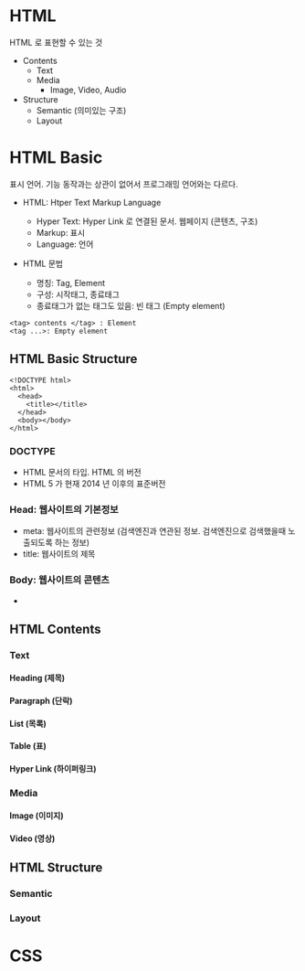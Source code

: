 # HTML

HTML 로 표현할 수 있는 것

- Contents
  - Text
  - Media
    - Image, Video, Audio
- Structure
  - Semantic (의미있는 구조)
  - Layout

# HTML Basic

표시 언어. 기능 동작과는 상관이 없어서 프로그래밍 언어와는 다르다.

- HTML: Htper Text Markup Language

  - Hyper Text: Hyper Link 로 연결된 문서. 웹페이지 (콘텐츠, 구조)
  - Markup: 표시
  - Language: 언어

- HTML 문법
  - 명칭: Tag, Element
  - 구성: 시작태그, 종료태그
  - 종료태그가 없는 태그도 있음: 빈 태그 (Empty element)

```
<tag> contents </tag> : Element
<tag ...>: Empty element
```

## HTML Basic Structure

```
<!DOCTYPE html>
<html>
  <head>
    <title></title>
  </head>
  <body></body>
</html>
```

### DOCTYPE

- HTML 문서의 타입. HTML 의 버전
- HTML 5 가 현재 2014 년 이후의 표준버전

### Head: 웹사이트의 기본정보

- meta: 웹사이트의 관련정보 (검색엔진과 연관된 정보. 검색엔진으로 검색했을때 노출되도록 하는 정보)
- title: 웹사이트의 제목

### Body: 웹사이트의 콘텐츠

-

## HTML Contents

### Text

#### Heading (제목)

#### Paragraph (단락)

#### List (목록)

#### Table (표)

#### Hyper Link (하이퍼링크)

### Media

#### Image (이미지)

#### Video (영상)

## HTML Structure

### Semantic

### Layout

# CSS
